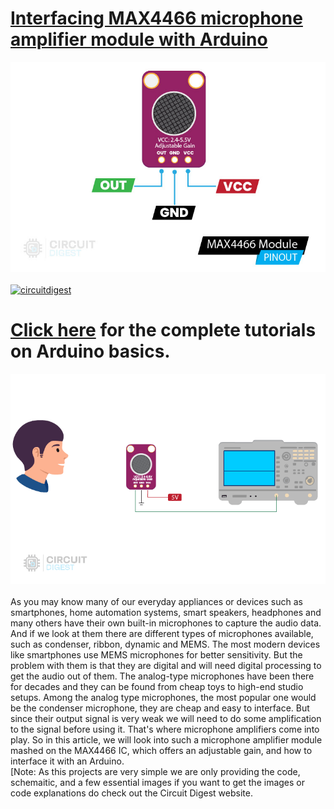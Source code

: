 # [Interfacing MAX4466 microphone amplifier module with Arduino](https://circuitdigest.com/microcontroller-projects/)

<img src="https://github.com/Circuit-Digest/Basic-Arduino-Tutorials-for-Beginners-/blob/b8850348dd9c41828a307f6c2d8eaf062d3c26f2/Interfacing%20MAX4466%20microphone%20amplifier%20module%20with%20Arduino/Images/Max4466%20Module%20(%20Pinout)-01.jpg" width="" alt="alt_text" title="image_tooltip">
<br>

<br>
<a href="https://circuitdigest.com/tags/arduino"><img src="https://img.shields.io/static/v1?label=&labelColor=505050&message=Arduino Basic Tutorials Circuit Digest&color=%230076D6&style=social&logo=google-chrome&logoColor=%230076D6" alt="circuitdigest"/></a>
<br>

[<h1>Click here](https://circuitdigest.com/tags/arduino) for the complete tutorials on Arduino basics.</h1>


<img src="https://github.com/Circuit-Digest/Basic-Arduino-Tutorials-for-Beginners-/blob/b0018b7b03e0e8321a1e6867ec6d59f666ec2738/Interfacing%20MAX4466%20microphone%20amplifier%20module%20with%20Arduino/Images/GIF.gif" width="" height="" /><br>
<br>
<be>
As you may know many of our everyday appliances or devices such as smartphones, home automation systems, smart speakers, headphones and many others have their own built-in microphones to capture the audio data. And if we look at them there are different types of microphones available, such as condenser, ribbon, dynamic and MEMS. The most modern devices like smartphones use MEMS microphones for better sensitivity. But the problem with them is that they are digital and will need digital processing to get the audio out of them. The analog-type microphones have been there for decades and they can be found from cheap toys to high-end studio setups. Among the analog type microphones, the most popular one would be the condenser microphone, they are cheap and easy to interface. But since their output signal is very weak we will need to do some amplification to the signal before using it. That's where microphone amplifiers come into play. So in this article, we will look into such a microphone amplifier module mashed on the MAX4466 IC, which offers an adjustable gain, and how to interface it with an Arduino.
<br>
[Note: As this projects are very simple we are only providing the code, schemaitic, and a few essential images if you want to get the images or code explanations do check out the Circuit Digest website.
<br>
<br>

